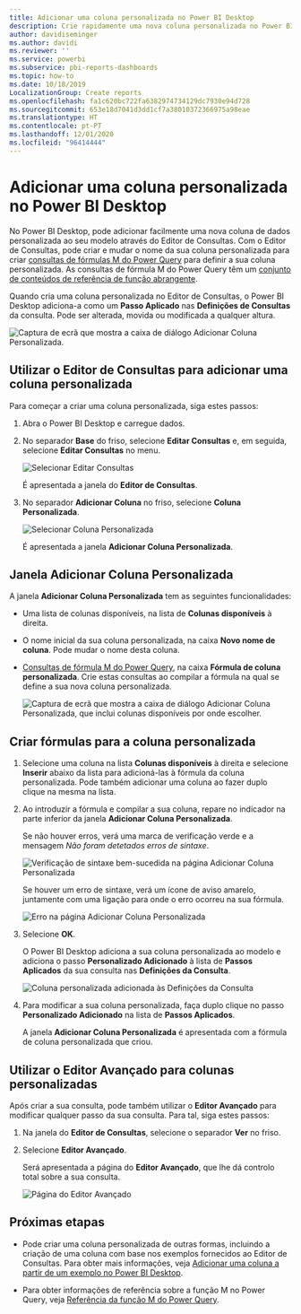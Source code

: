 ```yaml
---
title: Adicionar uma coluna personalizada no Power BI Desktop
description: Crie rapidamente uma nova coluna personalizada no Power BI Desktop
author: davidiseminger
ms.author: davidi
ms.reviewer: ''
ms.service: powerbi
ms.subservice: pbi-reports-dashboards
ms.topic: how-to
ms.date: 10/18/2019
LocalizationGroup: Create reports
ms.openlocfilehash: fa1c620bc722fa6382974734129dc7930e94d728
ms.sourcegitcommit: 653e18d7041d3dd1cf7a38010372366975a98eae
ms.translationtype: HT
ms.contentlocale: pt-PT
ms.lasthandoff: 12/01/2020
ms.locfileid: "96414444"
---
```

# <a name="add-a-custom-column-in-power-bi-desktop"></a>Adicionar uma coluna personalizada no Power BI Desktop

No Power BI Desktop, pode adicionar facilmente uma nova coluna de dados personalizada ao seu modelo através do Editor de Consultas. Com o Editor de Consultas, pode criar e mudar o nome da sua coluna personalizada para criar [consultas de fórmulas M do Power Query](/powerquery-m/quick-tour-of-the-power-query-m-formula-language) para definir a sua coluna personalizada. As consultas de fórmula M do Power Query têm um [conjunto de conteúdos de referência de função abrangente](/powerquery-m/power-query-m-function-reference). 

Quando cria uma coluna personalizada no Editor de Consultas, o Power BI Desktop adiciona-a como um **Passo Aplicado** nas **Definições de Consultas** da consulta. Pode ser alterada, movida ou modificada a qualquer altura.

![Captura de ecrã que mostra a caixa de diálogo Adicionar Coluna Personalizada.](media/desktop-add-custom-column/add-custom-column_01.png)

## <a name="use-query-editor-to-add-a-custom-column"></a>Utilizar o Editor de Consultas para adicionar uma coluna personalizada

Para começar a criar uma coluna personalizada, siga estes passos:

1. Abra o Power BI Desktop e carregue dados.

2. No separador **Base** do friso, selecione **Editar Consultas** e, em seguida, selecione **Editar Consultas** no menu.

   ![Selecionar Editar Consultas](media/desktop-add-custom-column/add-column-from-example_02.png)

   É apresentada a janela do **Editor de Consultas**. 

2. No separador **Adicionar Coluna** no friso, selecione **Coluna Personalizada**.

   ![Selecionar Coluna Personalizada](media/desktop-add-custom-column/add-custom-column_02.png)

   É apresentada a janela **Adicionar Coluna Personalizada**.

## <a name="the-add-custom-column-window"></a>Janela Adicionar Coluna Personalizada

A janela **Adicionar Coluna Personalizada** tem as seguintes funcionalidades: 
- Uma lista de colunas disponíveis, na lista de **Colunas disponíveis** à direita.

- O nome inicial da sua coluna personalizada, na caixa **Novo nome de coluna**. Pode mudar o nome desta coluna.

- [Consultas de fórmula M do Power Query](/powerquery-m/power-query-m-function-reference), na caixa **Fórmula de coluna personalizada**. Crie estas consultas ao compilar a fórmula na qual se define a sua nova coluna personalizada. 

   ![Captura de ecrã que mostra a caixa de diálogo Adicionar Coluna Personalizada, que inclui colunas disponíveis por onde escolher.](media/desktop-add-custom-column/add-custom-column_03.png)

## <a name="create-formulas-for-your-custom-column"></a>Criar fórmulas para a coluna personalizada

1. Selecione uma coluna na lista **Colunas disponíveis** à direita e selecione **Inserir** abaixo da lista para adicioná-las à fórmula da coluna personalizada. Pode também adicionar uma coluna ao fazer duplo clique na mesma na lista.

2. Ao introduzir a fórmula e compilar a sua coluna, repare no indicador na parte inferior da janela **Adicionar Coluna Personalizada**. 

   Se não houver erros, verá uma marca de verificação verde e a mensagem *Não foram detetados erros de sintaxe*.

   ![Verificação de sintaxe bem-sucedida na página Adicionar Coluna Personalizada](media/desktop-add-custom-column/add-custom-column_04.png)

   Se houver um erro de sintaxe, verá um ícone de aviso amarelo, juntamente com uma ligação para onde o erro ocorreu na sua fórmula.

   ![Erro na página Adicionar Coluna Personalizada](media/desktop-add-custom-column/add-custom-column_05.png)

3. Selecione **OK**. 

   O Power BI Desktop adiciona a sua coluna personalizada ao modelo e adiciona o passo **Personalizado Adicionado** à lista de **Passos Aplicados** da sua consulta nas **Definições da Consulta**.

   ![Coluna personalizada adicionada às Definições da Consulta](media/desktop-add-custom-column/add-custom-column_06.png)

4. Para modificar a sua coluna personalizada, faça duplo clique no passo **Personalizado Adicionado** na lista de **Passos Aplicados**. 

   A janela **Adicionar Coluna Personalizada** é apresentada com a fórmula de coluna personalizada que criou.

## <a name="use-the-advanced-editor-for-custom-columns"></a>Utilizar o Editor Avançado para colunas personalizadas

Após criar a sua consulta, pode também utilizar o **Editor Avançado** para modificar qualquer passo da sua consulta. Para tal, siga estes passos:

1. Na janela do **Editor de Consultas**, selecione o separador **Ver** no friso. 

2. Selecione **Editor Avançado**.

   Será apresentada a página do **Editor Avançado**, que lhe dá controlo total sobre a sua consulta. 

   ![Página do Editor Avançado](media/desktop-add-custom-column/add-custom-column_07.png)

   
## <a name="next-steps"></a>Próximas etapas

- Pode criar uma coluna personalizada de outras formas, incluindo a criação de uma coluna com base nos exemplos fornecidos ao Editor de Consultas. Para obter mais informações, veja [Adicionar uma coluna a partir de um exemplo no Power BI Desktop](desktop-add-column-from-example.md).

- Para obter informações de referência sobre a função M no Power Query, veja [Referência da função M do Power Query](/powerquery-m/power-query-m-function-reference).